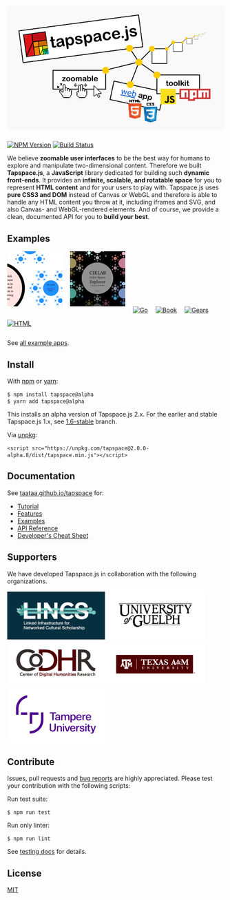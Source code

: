 # ![tapspace.js](docs/tapspace-banner-2023.png?raw=true)

[![NPM Version](https://img.shields.io/npm/v/tapspace/alpha?color=7FCD0F)](https://www.npmjs.com/package/tapspace)
[![Build Status](https://img.shields.io/travis/com/taataa/tapspace)](https://travis-ci.com/github/taataa/tapspace)

We believe **zoomable user interfaces** to be the best way for humans to explore and manipulate two-dimensional content. Therefore we built **Tapspace.js**, a **JavaScript** library dedicated for building such **dynamic front-ends**. It provides an **infinite, scalable, and rotatable space** for you to represent **HTML content** and for your users to play with. Tapspace.js uses **pure CSS3 and DOM** instead of Canvas or WebGL and therefore is able to handle any HTML content you throw at it, including iframes and SVG, and also Canvas- and WebGL-rendered elements. And of course, we provide a clean, documented API for you to **build your best**.

## Examples

<a href="docs/examples/treeloader/index.html"><img src="docs/examples/treeloader/preview.png" style="margin: 0 1em 1em 0;" title="Tree Loader"></a>
<a href="docs/examples/cielab/index.html"><img src="docs/examples/cielab/preview.png" style="margin: 0 1em 1em 0;" title="CIELAB Color Explorer"></a>
<a href="docs/examples/go/index.html"><img src="docs/examples/go/preview.jpg" style="margin: 0 1em 1em 0;" title="Go"></a>
<a href="docs/examples/book/index.html"><img src="docs/examples/book/preview.png" style="margin: 0 1em 1em 0;" title="Book"></a>
<a href="docs/examples/gears/index.html"><img src="docs/examples/gears/preview.jpg" style="margin: 0 1em 1em 0;" title="Gears"></a>
<a href="docs/examples/html/index.html"><img src="docs/examples/html/preview.jpg" style="margin: 0 1em 1em 0;" title="HTML"></a>

See [all example apps](https://taataa.github.io/tapspace/#examples).

## Install

With [npm](https://www.npmjs.com/package/tapspace) or [yarn](https://yarnpkg.com/en/package/tapspace):

    $ npm install tapspace@alpha
    $ yarn add tapspace@alpha

This installs an alpha version of Tapspace.js 2.x. For the earlier and stable Tapspace.js 1.x, see [1.6-stable](https://github.com/taataa/tapspace/tree/1.6-stable) branch.

Via [unpkg](https://www.unpkg.com/browse/tapspace@2.0.0-alpha.11/):

```
<script src="https://unpkg.com/tapspace@2.0.0-alpha.8/dist/tapspace.min.js"></script>
```


## Documentation

See [taataa.github.io/tapspace](http://taataa.github.io/tapspace) for:
- [Tutorial](http://taataa.github.io/tapspace/tutorial)
- [Features](http://taataa.github.io/tapspace#features)
- [Examples](http://taataa.github.io/tapspace#examples)
- [API Reference](https://taataa.github.io/tapspace/api/v2/)
- [Developer's Cheat Sheet](http://taataa.github.io/tapspace/dev)

## Supporters

We have developed Tapspace.js in collaboration with the following organizations.

<a href="https://lincsproject.ca/" target="_blank"><img src="docs/collaborators/lincs_logo.png" alt="Linked Infrastructure for Networked Cultural Scholarship" style="width: 45%;"></a>
<a href="https://www.uoguelph.ca/" target="_blank"><img src="docs/collaborators/university_of_guelph_logo.png" alt="University of Guelph" style="width: 45%;"></a>
<a href="https://codhr.dh.tamu.edu/" target="_blank"><img src="docs/collaborators/CoDHR_logo.png" alt="Center of Digital Humanities Research" style="width: 45%;"></a>
<a href="https://www.tamu.edu/" target="_blank"><img src="docs/collaborators/texas_am_university_logo.png" alt="Texas A+M University" style="width: 45%;"></a>
<a href="https://www.tuni.fi/en" target="_blank"><img src="docs/collaborators/tampere_university_logo.png" alt="Tampere University" style="width: 45%;"></a>

## Contribute

Issues, pull requests and [bug reports](https://github.com/taataa/tapspace/issues) are highly appreciated. Please test your contribution with the following scripts:

Run test suite:

    $ npm run test

Run only linter:

    $ npm run lint

See [testing docs](https://taataa.github.io/tapspace/dev/#testing) for details.

## License

[MIT](LICENSE)
